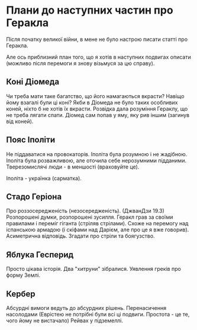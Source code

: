 # Плани до наступних частин про Геракла

Після початку великої війни, в мене не було настрою писати статті про Геракла.

Але ось приблизний план того, що я хотів в наступних подвигах описати (можливо після перемоги я знову візьмуся за цю справу).

## Коні Діомеда

Чи треба мати таке багатство, що його намагаються вкрасти?
Навіщо йому взагалі були ці коні?
Якби в Діомеда не було таких особливих коней, ніхто б не хотів їх вкрасти.
Розвідка дала розуміння Гераклу, що не треба лягати спати.
Діомед сам попав у яму, яку рив іншим (загинув від коней).

## Пояс Іполіти

Не піддаватися на провокаторів.
Іполіта була розумною і не жадібною.
Іполіта була розважливою, але оточила себе нерозумними підданими.
Тверезомислячі люди - в меншості (враховуйте це).

Іполіта - українка (сарматка).

## Стадо Геріона

Про роззосередженість (незосередженість). (ДжванДзи 19.3)
Розпорошені думки, розпорошені зусилля.
Геракл грав за своїми правилами і переміг гіганта (стріляв стрілами).
Схоже на перемогу над іспанською армадою (і скіфами над Дарієм, але про це я вже говорив).
Асиметрична відповідь.
Згадати про стріли та боягузство.

## Яблука Гесперид 

Просто цікава історія.
Два "хитруни" зібралися.
Уявлення греків про форму Землі.

## Кербер

Абсурдні вимоги ведуть до абсурдних рішень.
Перенасичення насолодами (Еврістею не потрібні були всі ці подвиги. Простота - це те, чого йому не вистачало)
Рейвах у підземеллі.
